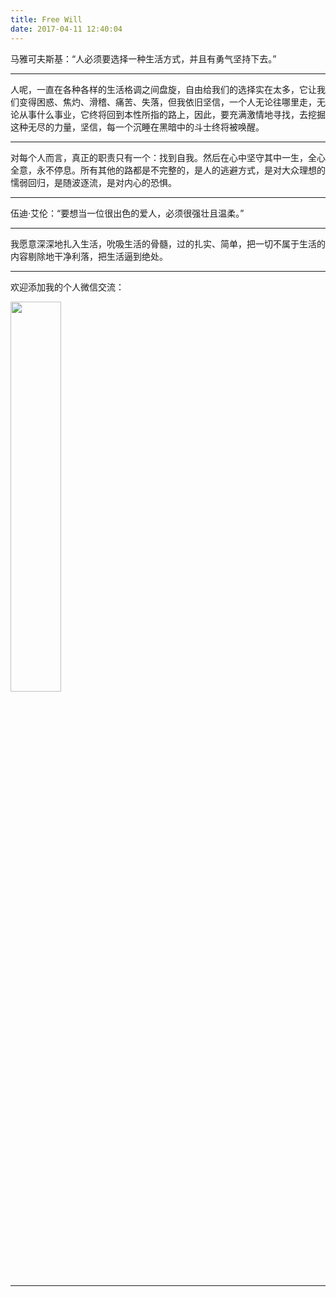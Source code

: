```yaml
---
title: Free Will
date: 2017-04-11 12:40:04
---
```


马雅可夫斯基：“人必须要选择一种生活方式，并且有勇气坚持下去。”

----

人呢，一直在各种各样的生活格调之间盘旋，自由给我们的选择实在太多，它让我们变得困惑、焦灼、滑稽、痛苦、失落，但我依旧坚信，一个人无论往哪里走，无论从事什么事业，它终将回到本性所指的路上，因此，要充满激情地寻找，去挖掘这种无尽的力量，坚信，每一个沉睡在黑暗中的斗士终将被唤醒。

----

对每个人而言，真正的职责只有一个：找到自我。然后在心中坚守其中一生，全心全意，永不停息。所有其他的路都是不完整的，是人的逃避方式，是对大众理想的懦弱回归，是随波逐流，是对内心的恐惧。

----

伍迪·艾伦：“要想当一位很出色的爱人，必须很强壮且温柔。”

----

我愿意深深地扎入生活，吮吸生活的骨髓，过的扎实、简单，把一切不属于生活的内容剔除地干净利落，把生活逼到绝处。

----

欢迎添加我的个人微信交流：


<img src="http://omu7tit09.bkt.clouddn.com/WechatIMG15.jpeg" width="40%" height="40%">



----



















